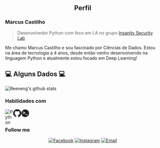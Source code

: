 
<p align="center">
 <h2 align="center">Perfil</h2>
</p>

### Marcus Castilho
> Desenvolvedor Python com foco em I.A no grupo [Insanity Security Lab](https://facebook.com/InsanityLabSec)


<div>
 <p>
   Me chamo Marcus Castilho e sou fascinado por Ciências de Dados. Estou na área de tecnologia à 4 anos, desde então venho desenvolvendo na linguagem Python e atualmente estou    focado em Deep Learning!
  </p>
</div>

<h2>💻 Alguns Dados 💻</h2>

![Reeveng's github stats](https://github-readme-stats.vercel.app/api?username=c4st1lh0&show_icons=true&title_color=fff&icon_color=79ff97&text_color=9f9f9f&bg_color=151515)



### Habilidades com 

[<img align="left" alt="Python" width="26px" src="https://github.com/abranhe/programming-languages-logos/blob/master/src/python/python_128x128.png" />]()
[<img align="left" alt="GitHub" width="26px" src="https://raw.githubusercontent.com/github/explore/78df643247d429f6cc873026c0622819ad797942/topics/github/github.png" />]()
[<img align="left" alt="Bash Terminal" width="26px" src="https://raw.githubusercontent.com/github/explore/80688e429a7d4ef2fca1e82350fe8e3517d3494d/topics/terminal/terminal.png" />]()
<br><br>


<h3> Follow me </h3>

<p align="center">
<a href="https://www.facebook.com/c4st1lh0" target="_blank"><img alt="Facebook" src="https://img.shields.io/badge/Facebook-C4ST1LH0-blue?style=flat&logo=facebook"></a>
<a href="https://www.instagram.com/_c4st1lh0_/" target="_blank"><img alt="Instagram" src="https://img.shields.io/badge/Instagram-C4ST1LH0-orange?style=flat&logo=instagram"></a>
<a href="mailto:rootmarcus001@gmail.com"><img alt="Email" src="https://img.shields.io/badge/Email-rootmarcus001@gmail.com-red?style=flat&logo=gmail"></a>
</p>
<br><br>
